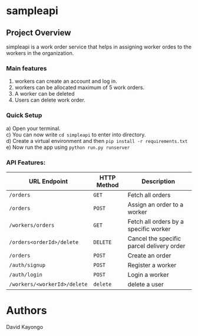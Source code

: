# sampleapi
## Project Overview
simpleapi is a work order service that helps in assigning worker ordes to the workers in the organization.<br>


### Main features
1. workers can create an account and log in.
4. workers can be allocated maximum of 5 work orders.
5. A worker can be deleted 
6. Users can delete work order.

### Quick Setup
a) Open your terminal.<br>
c) You can now write `cd simpleapi` to enter into directory. <br>
d) Create a virtual environment and then `pip install -r requirements.txt` <br>
e) Now run the app using `python run.py runserver` <br>

### API Features:

|URL Endpoint	|HTTP Method	|Description|
|-------------|-------------|-----------|
|`/orders`	|`GET`|	Fetch all orders|
|`/orders`	|`POST`| Assign an order to a worker|
|`/workers/orders`|	`GET`|Fetch all orders by a specific worker|
|`/orders<orderId>/delete`|`DELETE`|Cancel the specific parcel delivery order|
|`/orders`|	`POST`|	Create an order|
|`/auth/signup`|`POST`|Register a worker|
|`/auth/login`|`POST `|Login a worker|
|`/workers/<workerId>/delete`|`delete `|delete a user |

# Authors
David Kayongo
